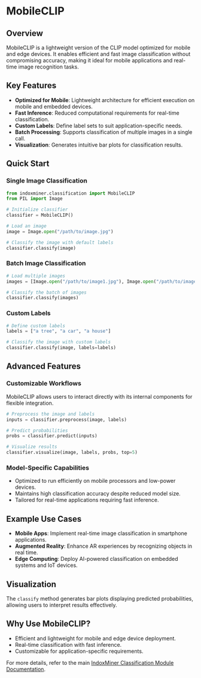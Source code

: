 # MobileCLIP

## Overview

MobileCLIP is a lightweight version of the CLIP model optimized for mobile and edge devices. It enables efficient and fast image classification without compromising accuracy, making it ideal for mobile applications and real-time image recognition tasks.

## Key Features

- **Optimized for Mobile**: Lightweight architecture for efficient execution on mobile and embedded devices.
- **Fast Inference**: Reduced computational requirements for real-time classification.
- **Custom Labels**: Define label sets to suit application-specific needs.
- **Batch Processing**: Supports classification of multiple images in a single call.
- **Visualization**: Generates intuitive bar plots for classification results.

## Quick Start

### Single Image Classification

```python
from indoxminer.classification import MobileCLIP
from PIL import Image

# Initialize classifier
classifier = MobileCLIP()

# Load an image
image = Image.open("/path/to/image.jpg")

# Classify the image with default labels
classifier.classify(image)
```

### Batch Image Classification

```python
# Load multiple images
images = [Image.open("/path/to/image1.jpg"), Image.open("/path/to/image2.jpg")]

# Classify the batch of images
classifier.classify(images)
```

### Custom Labels

```python
# Define custom labels
labels = ["a tree", "a car", "a house"]

# Classify the image with custom labels
classifier.classify(image, labels=labels)
```

## Advanced Features

### Customizable Workflows

MobileCLIP allows users to interact directly with its internal components for flexible integration.

```python
# Preprocess the image and labels
inputs = classifier.preprocess(image, labels)

# Predict probabilities
probs = classifier.predict(inputs)

# Visualize results
classifier.visualize(image, labels, probs, top=5)
```

### Model-Specific Capabilities

- Optimized to run efficiently on mobile processors and low-power devices.
- Maintains high classification accuracy despite reduced model size.
- Tailored for real-time applications requiring fast inference.

## Example Use Cases

- **Mobile Apps**: Implement real-time image classification in smartphone applications.
- **Augmented Reality**: Enhance AR experiences by recognizing objects in real time.
- **Edge Computing**: Deploy AI-powered classification on embedded systems and IoT devices.

## Visualization

The `classify` method generates bar plots displaying predicted probabilities, allowing users to interpret results effectively.

## Why Use MobileCLIP?

- Efficient and lightweight for mobile and edge device deployment.
- Real-time classification with fast inference.
- Customizable for application-specific requirements.

For more details, refer to the main [IndoxMiner Classification Module Documentation](./Classification_Module.md).
